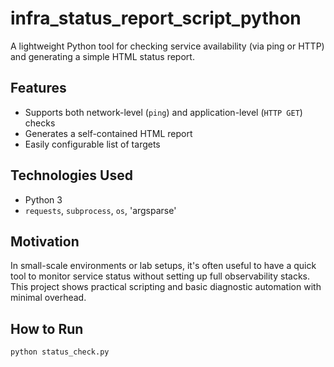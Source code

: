 # infra_status_report_script_python

A lightweight Python tool for checking service availability (via ping or HTTP) and generating a simple HTML status report.

## Features

- Supports both network-level (`ping`) and application-level (`HTTP GET`) checks
- Generates a self-contained HTML report
- Easily configurable list of targets

## Technologies Used

- Python 3
- `requests`, `subprocess`, `os`, 'argsparse'

## Motivation

In small-scale environments or lab setups, it's often useful to have a quick tool to monitor service status without setting up full observability stacks.  
This project shows practical scripting and basic diagnostic automation with minimal overhead.

## How to Run

```bash
python status_check.py
